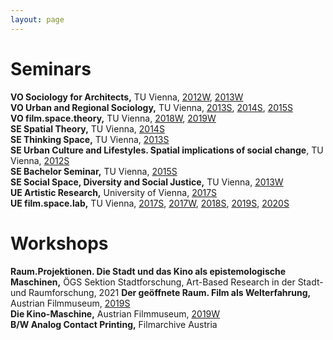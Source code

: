 ```yaml
---
layout: page
---
```

# Seminars

<strong>VO Sociology for Architects,</strong> TU Vienna,  <a href="https://tiss.tuwien.ac.at/course/educationDetails.xhtml?courseNr=273013&semester=2012W&dswid=5580&dsrid=709">2012W</a>,  <a href="https://tiss.tuwien.ac.at/course/educationDetails.xhtml?dswid=9605&dsrid=323&courseNr=273013&semester=2013W"> 2013W</a><br>
<strong>VO Urban and Regional Sociology,</strong> TU Vienna,  <a href="https://tiss.tuwien.ac.at/course/educationDetails.xhtml?courseNr=280156&semester=2013S&dswid=5493&dsrid=385">2013S</a>,  <a href="https://tiss.tuwien.ac.at/course/educationDetails.xhtml?dswid=5480&dsrid=405&courseNr=280156&semester=2014S"> 2014S</a>,  <a href="https://tiss.tuwien.ac.at/course/educationDetails.xhtml?dswid=5493&dsrid=767&courseNr=280156&semester=2015S">2015S</a><br>
<strong>VO film.space.theory,</strong> TU Vienna,  <a href="https://tiss.tuwien.ac.at/course/courseDetails.xhtml?dswid=8100&dsrid=67&courseNr=280587&semester=2018W">2018W</a>,  <a href="https://tiss.tuwien.ac.at/course/courseDetails.xhtml?dswid=8100&dsrid=381&courseNr=280587&semester=2019W">2019W</a><br>
<strong>SE Spatial Theory,</strong> TU Vienna,  <a href="https://tiss.tuwien.ac.at/course/educationDetails.xhtml?dswid=4262&dsrid=427&courseNr=280171&semester=2014S"> 2014S</a><br>
<strong>SE Thinking Space,</strong> TU Vienna,  <a href="https://tiss.tuwien.ac.at/course/educationDetails.xhtml?dswid=3032&dsrid=146&courseNr=280259&semester=2013S">2013S</a><br>
<strong>SE Urban Culture and Lifestyles. Spatial implications of social change</strong>, TU Vienna,  <a href="https://tiss.tuwien.ac.at/course/educationDetails.xhtml?dswid=1618&dsrid=358&courseNr=280057&semester=2012S">2012S</a><br>
<strong>SE Bachelor Seminar,</strong> TU Vienna,  <a href="https://tiss.tuwien.ac.at/course/educationDetails.xhtml?dswid=5836&dsrid=816&courseNr=280307&semester=2015S"> 2015S</a><br>
<strong>SE Social Space, Diversity and Social Justice,</strong> TU Vienna,  <a href="https://tiss.tuwien.ac.at/course/educationDetails.xhtml?dswid=4156&dsrid=808&courseNr=280308&semester=2013W">2013W</a><br>
<strong>UE Artistic Research,</strong> University of Vienna,  <a href="https://ufind.univie.ac.at/en/course.html?lv=170731&semester=2017S">2017S</a><br>
<strong>UE film.space.lab,</strong> TU Vienna,  <a href="https://tiss.tuwien.ac.at/course/educationDetails.xhtml?courseNr=280472&semester=2017S&dswid=5836&dsrid=402">2017S</a>,  <a href="https://tiss.tuwien.ac.at/course/courseDetails.xhtml?dswid=8100&dsrid=435&courseNr=280472&semester=2017W">2017W</a>,  <a href="https://tiss.tuwien.ac.at/course/courseDetails.xhtml?dswid=8100&dsrid=549&courseNr=280537&semester=2018S">2018S</a>,  <a href="https://tiss.tuwien.ac.at/course/courseDetails.xhtml?dswid=8100&dsrid=462&courseNr=280472&semester=2019S">2019S</a>,  <a href="https://tiss.tuwien.ac.at/course/courseDetails.xhtml?dswid=3165&dsrid=899&courseNr=280472&semester=2020S">2020S</a>

# Workshops

<strong>Raum.Projektionen. Die Stadt und das Kino als epistemologische Maschinen,</strong> ÖGS Sektion Stadtforschung, Art-Based Research in der Stadt- und Raumforschung, 2021
<strong>Der geöffnete Raum. Film als Welterfahrung,</strong> Austrian Filmmuseum,  <a href="https://filmmuseum.at/jart/prj3/filmmuseum/data/uploads/Vermittlung_Forschung/SiK/Schule-im-Kino_SoSe2019.pdf" rel="noopener noreferrer" target="_blank">2019S</a><br>
<strong>Die Kino-Maschine,</strong> Austrian Filmmuseum,  <a href="https://filmmuseum.at/jart/prj3/filmmuseum/data/uploads/Vermittlung_Forschung/SiK/Schule-im-Kino_WiSe2019-20.pdf" rel="noopener noreferrer" target="_blank">2019W</a><br>
<strong>B/W Analog Contact Printing,</strong> Filmarchive Austria